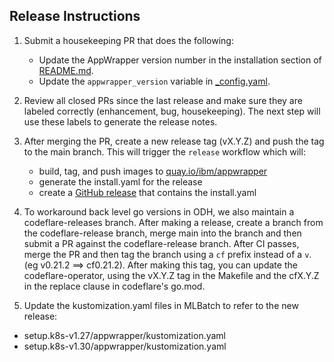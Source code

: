 ## Release Instructions

1. Submit a housekeeping PR that does the following:
   + Update the AppWrapper version number in the installation section of [README.md](../README.md#Installation).
   + Update the `appwrapper_version` variable in [_config.yaml](../site/_config.yaml).

2. Review all closed PRs since the last release and make sure they are labeled
   correctly (enhancement, bug, housekeeping).  The next step will use these labels
   to generate the release notes.

3. After merging the PR, create a new release tag (vX.Y.Z) and push the
tag to the main branch.  This will trigger the `release` workflow which
will:
   + build, tag, and push images to [quay.io/ibm/appwrapper](https://quay.io/repository/ibm/appwrapper)
   + generate the install.yaml for the release
   + create a [GitHub release](https://github.com/project-codeflare/appwrapper/releases) that contains the install.yaml

4. To workaround back level go versions in ODH, we also maintain a
   codeflare-releases branch.  After making a release, create a branch
   from the codeflare-release branch, merge main into the branch and
   then submit a PR against the codeflare-release branch.  After
   CI passes, merge the PR and then tag the branch using a `cf` prefix
   instead of a `v`. (eg v0.21.2 ==> cf0.21.2).  After making this
   tag, you can update the codeflare-operator, using the vX.Y.Z tag in
   the Makefile and the cfX.Y.Z in the replace clause in codeflare's
   go.mod.

5. Update the kustomization.yaml files in MLBatch to refer to the new release:
  + setup.k8s-v1.27/appwrapper/kustomization.yaml
  + setup.k8s-v1.30/appwrapper/kustomization.yaml
